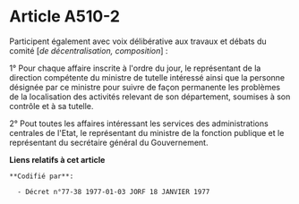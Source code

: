 # Article A510-2

Participent également avec voix délibérative aux travaux et débats du comité [*de décentralisation, composition*] :

1° Pour chaque affaire inscrite à l'ordre du jour, le représentant de la direction compétente du ministre de tutelle
intéressé ainsi que la personne désignée par ce ministre pour suivre de façon permanente les problèmes de la localisation des
activités relevant de son département, soumises à son contrôle et à sa tutelle.

2° Pout toutes les affaires intéressant les services des administrations centrales de l'Etat, le représentant du ministre de
la fonction publique et le représentant du secrétaire général du Gouvernement.

**Liens relatifs à cet article**

	**Codifié par**:

	  - Décret n°77-38 1977-01-03 JORF 18 JANVIER 1977
